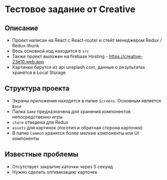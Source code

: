 # Тестовое задание от Creative

## Описание
* Проект написан на React с React-router и стейт менеджером Redux / Redux-thunk
* Весь основной код находится в `src`
* Также проект выложен на firebase Hosting - https://creative-23e10.web.app
* Картинки берутся из api unsplash.com, данные о результатах хранятся в Local Storage

## Структура проекта
* Экраны приложения находятся в папке `Screens`. Основным является `Base`
* Папка `Game` предназначена для хранения компонентов непосредственно игры
* `store` отведена для Redux
* `assets` для картинок (логотип и обратная сторона карточки)
* В папке `Common` хранятся более мелкие компоненты или UI компоненты

## Известные проблемы
* Отсутствует закрытие каточки через 5 секунд
* Нужно сделать оптимизацию карточек
